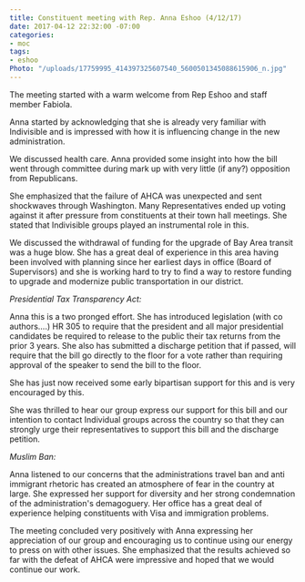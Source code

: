 ```yaml
---
title: Constituent meeting with Rep. Anna Eshoo (4/12/17)
date: 2017-04-12 22:32:00 -07:00
categories:
- moc
tags:
- eshoo
Photo: "/uploads/17759995_414397325607540_5600501345088615906_n.jpg"
---
```


The meeting started with a warm welcome from Rep Eshoo and staff member Fabiola.

Anna started by acknowledging that she is already very familiar with Indivisible and is impressed with how it is influencing change in the new administration.

We discussed health care. Anna provided some insight into how the bill went through committee during mark up with very little (if any?) opposition from Republicans.


She emphasized that the failure of AHCA was unexpected and sent shockwaves through Washington. Many Representatives ended up voting against it after pressure from constituents at their town hall  meetings. She stated that Indivisible groups played an instrumental role in this.

We discussed the withdrawal of funding for the upgrade of Bay Area transit was a huge blow. She has a great deal of experience in this area having been involved with planning since her earliest days in office (Board of Supervisors) and she is working hard to try to find a way to restore funding to upgrade and modernize public transportation in our district.

*Presidential Tax Transparency Act:*

Anna this is a two pronged effort. She has introduced legislation (with co authors....) HR 305 to require that the president and all major presidential candidates be required to release to the public their tax returns from the prior 3 years. She also has submitted a discharge petition that if passed, will require that the bill go directly to the floor for a vote rather than requiring approval of the speaker to send the bill to the floor.

She has just now received some early bipartisan support for this and is very encouraged by this.

She was thrilled to hear our group express our support for this bill and our intention to contact Individual groups across the country so that they can strongly urge their representatives to support this bill and the discharge petition.

*Muslim Ban:*

Anna listened to our concerns that the administrations travel ban and anti immigrant rhetoric has created an atmosphere of fear in the country at large. She expressed her support for diversity and her strong condemnation of the administration's demagoguery. Her office has a great deal of experience helping constituents with Visa and immigration problems.

The meeting concluded very positively with Anna expressing her appreciation of our group and encouraging us to continue using our energy to press on with other issues. She emphasized that the results achieved so far with the defeat of AHCA were impressive and hoped that we would continue our work.